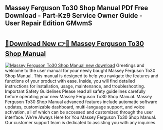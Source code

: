 ## Massey Ferguson To30 Shop Manual PDf Free Download - Part-Kz9 Service Owner Guide - User Repair Edition GMwmS

# <h2><a href="http://bc64301.oget.top/?id=Massey+Ferguson+To30+Shop+Manual">🔗Download New 👉🔴 Massey Ferguson To30 Shop Manual</a></h2>

[![Massey Ferguson To30 Shop Manual new download](https://i.imgur.com/5g1atiW.png)](http://bc64301.oget.top/?id=Massey+Ferguson+To30+Shop+Manual)
Greetings and welcome to the user manual for your newly bought Massey Ferguson To30 Shop Manual. This manual is designed to help you navigate the features and functions of your product with ease. Inside, you will find detailed instructions for installation, usage, maintenance, and troubleshooting. Important Safety Guidelines Please read all safety guidelines carefully before operating your new Massey Ferguson To30 Shop Manual. Massey Ferguson To30 Shop Manual advanced features include automatic software updates, customizable dashboard, multi-language support, and voice activation, all of which can be accessed and customized through the user interface. We're Always Here for You Massey Ferguson To30 Shop Manual. Our customer support team is dedicated to assisting you with any inquiries.

